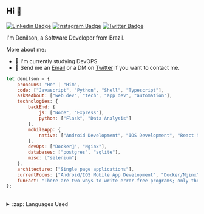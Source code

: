 ## Hi 👋

[![Linkedin Badge](https://img.shields.io/badge/-LinkedIn-blue?style=flat-square&logo=Linkedin&logoColor=white&link=https://www.linkedin.com/in/denilson-martins-2781951b2/)](https://www.linkedin.com/in/denilson-martins-2781951b2/)
[![Instagram Badge](https://img.shields.io/badge/-Instagram-purple?style=flat-square&logo=Instagram&logoColor=white&link=https://www.instagram.com/denilson_17y/)](https://www.instagram.com/denilson_17y/)
[![Twitter Badge](https://img.shields.io/badge/-Twitter-1DA1F2?style=flat-square&logo=twitter&logoColor=white&link=https://twitter.com/Denlson39595217)](https://twitter.com/Denlson39595217)


I'm Denilson, a Software Developer from Brazil. 

More about me:
- 🦾 I'm currently studying DevOPS.
- :email: Send me an [Email](mailto:contato.denilsonsilva@gmail.com) or a DM on [Twitter](https://twitter.com/Denlson39595217) if you want to contact me.

```javascript
let denilson = {
    pronouns: "He" | "Him",
    code: ["Javascript", "Python", "Shell", "Typescript"],
    askMeAbout: ["web dev", "tech", "app dev", "automation"],
    technologies: {
        backEnd: {
            js: ["Node", "Express"],
            python: ["Flask", "Data Analysis"]
        },
        mobileApp: {
            native: ["Android Development", "IOS Development", "React Native"]
        },
        devOps: ["Docker🐳", "Nginx"],
        databases: ["postgres", "sqlite"],
        misc: ["selenium"]
    },
    architecture: ["Single page applications"],
    currentFocus: ["Android/IOS Mobile App Development", "Docker/Nginx"],
    funFact: "There are two ways to write error-free programs; only the third one works"
};
```

<br />
<details>
  <summary>:zap: Languages Used</summary>
  <img src="https://github-readme-stats.vercel.app/api/top-langs/?username=denilsonpy&layout=compact&bg_color=ffffff&text_color=333333">
</details>

